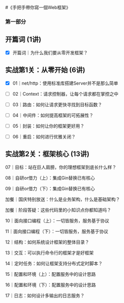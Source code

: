 #《手把手帶你寫一個Web框架》

### 第一部分
## 开篇词 (1讲)

- [X] 开篇词｜为什么我们要从零开发框架？

## 实战第1关：从零开始 (6讲)

- [X] 01｜net/http：使用标准库搭建Server并不是那么简单

- [ ] 02｜Context：请求控制器，让每个请求都在掌控之中

- [ ] 03｜路由：如何让请求更快寻找到目标函数？

- [ ] 04｜中间件：如何提高框架的可拓展性？

- [ ] 05｜封装：如何让你的框架更好用？

- [ ] 06｜重启：如何进行优雅关闭？

## 实战第2关：框架核心 (13讲)

07｜目标：站在巨人肩膀，你的理想框架到底长什么样？

08｜自研or借力（上）：集成Gin替换已有核心

09｜自研or借力（下）：集成Gin替换已有核心

加餐｜国庆特别放送：什么是业务架构，什么是基础架构？

加餐｜阶段答疑：这些代码里的小知识点你都知道吗？

10｜面向接口编程（上）：一切皆服务，服务基于协议

11｜面向接口编程（下）：一切皆服务，服务基于协议

12｜结构：如何系统设计框架的整体目录？

13｜交互：可以执行命令行的框架才是好框架

14｜定时任务：如何让框架支持分布式定时脚本？

15｜配置和环境（上）：配置服务中的设计思路

16｜配置和环境（下）：配置服务中的设计思路

17｜日志：如何设计多输出的日志服务？